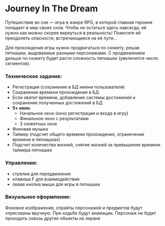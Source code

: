 # Journey In The Dream
Путешествие во сне — игра в жанре RPG, в которой главная героиня попадает в мир своих снов. Чтобы не остаться здесь навсегда, ей нужно как можно скорее вернуться в реальность! Помогите ей преодолеть опасности, встречающиеся на её пути...

Для прохождения игры нужно продвигаться по сюжету, решая пятнашки, выдоваемые разными персонажами.
С продвижением дальше по сюжету будет расти сложность пятнашек (увеличится число сегментов).

### Техническое задание:
- Регистрация (сохранение в БД имени пользователя)
- Сохранение времени прохождения в БД
- Если хватит времени, добавление системы достижений и сохранение полученных достижений в БД
- **5+ окон:**
  - Начальное окно (окно регистрации и входа в игру)
  - Финальное окно с результатами
  - 3 сюжетных окна
- Фоновая музыка
- Таймер (подсчет общего времени прохождения, ограничение времени в пятнашках)
- Подсчет количества жизней, снятие жизней за превышение времени таймера пятнашек

### Управление:
- стрелки для передвижения
- клавиша F для взаимодействия
- левая кнопка мыши для игры в пятнашки


### Визуальное оформление:
Фоновое изображение, спрайты персонажей и предметов будут отрисованы вручную. При ходьбе будут анимации.
Персонаж не будет проходить сквозь другие объекты на экране


